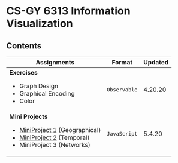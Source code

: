 # CS-GY 6313 Information Visualization

## Contents
Assignments | Format | Updated
------------ | -------------| -------------
**Exercises** <ul><li>Graph Design</li><li>Graphical Encoding</li><li>Color</li></ul> | `Observable` | 4.20.20
**Mini Projects** <ul><li>[MiniProject 1](https://github.com/CarolineNB/InformationVisualization/tree/master/Mini%20Projects/Infovis%20MiniProject%201) (Geographical)</li><li>[MiniProject 2](https://github.com/CarolineNB/InformationVisualization/tree/master/Mini%20Projects/Infovis%20MiniProject%202) (Temporal)</li><li>MiniProject 3 (Networks)</li></ul> | `JavaScript` | 5.4.20


